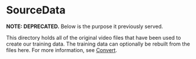 # SourceData

**NOTE: DEPRECATED.** Below is the purpose it previously served.

This directory holds all of the original video files that have been used to create our training
data. The training data can optionally be rebuilt from the files here. For more information, see
[Convert](../Convert).